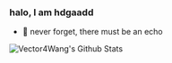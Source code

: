 ### halo, I am hdgaadd
- 🌱 never forget, there must be an echo





<img align="left" alt="Vector4Wang's Github Stats" src="https://github-readme-stats.vercel.app/api?username=hdgaadd&show_icons=true&hide_border=true" />


<!--
<img src="https://user-images.githubusercontent.com/1303154/88677602-1635ba80-d120-11ea-84d8-d263ba5fc3c0.gif" width="24px" alt="hi"/># 该gif所占空间太大

绿色展示：![mystatus](https://github-readme-stats.vercel.app/api?username=hdgaadd&&show_icons=true&theme=vue-dark&count_private=true)

- ⚡ algorithm, Java
- 🔭 I’m currently working on ...
- 🌱 I’m currently learning ...
- 👯 I’m looking to collaborate on ...
- 🤔 I’m looking for help with ...
- 💬 Ask me about ...
- 📫 How to reach me: ...
- 😄 Pronouns: ...
- ⚡ Fun fact: ...


#### 🛠 Tech Stack
- ![Java](https://img.shields.io/badge/-Java-333333?style=flat&logo=Java&logoColor=007396)
![Java](https://img.shields.io/badge/-SpringBoot-333333?style=flat&logo=springboot)
![Java](https://img.shields.io/badge/-SpringCloud-333333?style=flat&logo=springboot)
![Java](https://img.shields.io/badge/-MybatisPlus-333333?style=flat&logo=mybatis)
![Java](https://img.shields.io/badge/-Nacos-333333?style=flat&logo=nacos)
![Java](https://img.shields.io/badge/-Dubbo-333333?style=flat&logo=dubbo)
![Java](https://img.shields.io/badge/-RocketMQ-333333?style=flat&logo=rocketmq)

- ![Java](https://img.shields.io/badge/-MySQL-333333?style=flat&logo=mysql)
![Java](https://img.shields.io/badge/-Redis-333333?style=flat&logo=redis)
![Java](https://img.shields.io/badge/-ElasticSearch-333333?style=flat&logo=elasticsearch)
![Java](https://img.shields.io/badge/-Kibana-333333?style=flat&logo=kibana)


- ![Java](https://img.shields.io/badge/-Maven-333333?style=flat&logo=maven)
![Java](https://img.shields.io/badge/-Gradle-333333?style=flat&logo=gradle)
![Java](https://img.shields.io/badge/-Postman-333333?style=flat&logo=postman)
![Java](https://img.shields.io/badge/-Swagger-333333?style=flat&logo=swagger)
![Java](https://img.shields.io/badge/-Nginx-333333?style=flat&logo=nginx)
![Java](https://img.shields.io/badge/-Marketdown-333333?style=flat&logo=markdown)


-->

